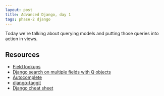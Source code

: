 ```yaml
---
layout: post
title: Advanced Django, day 1
tags: phase-2 django
---
```


Today we're talking about querying models and putting those queries into
action in views.

## Resources

* [Field lookups](https://docs.djangoproject.com/en/3.0/topics/db/queries/#field-lookups)
* [Django search on multiple fields with Q objects](http://www.learningaboutelectronics.com/Articles/How-to-search-multiple-columns-of-a-database-table-in-Django-with-Q-objects.php)
* [Autocomplete](https://github.com/kraaden/autocomplete)
* [django-taggit](https://github.com/jazzband/django-taggit/)
* [Django cheat sheet](https://github.com/lucrae/django-cheat-sheet)
